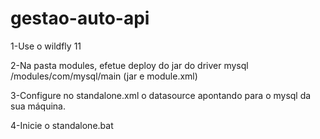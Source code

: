 # gestao-auto-api

1-Use o wildfly 11

2-Na pasta modules, efetue deploy do jar do driver mysql
    /modules/com/mysql/main  (jar e module.xml)

3-Configure no standalone.xml o datasource apontando para o mysql da sua máquina.

4-Inicie o standalone.bat
